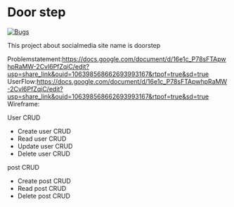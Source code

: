 # Door step

[![Bugs](https://sonarcloud.io/api/project_badges/measure?project=fssa-batch3_santhosh.devendran__web_project&metric=bugs)](https://sonarcloud.io/summary/new_code?id=fssa-batch3_santhosh.devendran__web_project)

This project about socialmedia site name is doorstep

Problemstatement:https://docs.google.com/document/d/16e1c_P78sFTApwhpRaMW-2Cvl6PfZqiC/edit?usp=share_link&ouid=106398568662693993167&rtpof=true&sd=true
UserFlow:https://docs.google.com/document/d/16e1c_P78sFTApwhpRaMW-2Cvl6PfZqiC/edit?usp=share_link&ouid=106398568662693993167&rtpof=true&sd=true
Wireframe:

User CRUD
 * Create user CRUD
 * Read user CRUD
 * Update user CRUD
 * Delete user CRUD


post CRUD

 * Create post CRUD
 * Read post CRUD
 * Delete post CRUD